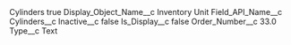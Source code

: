 <?xml version="1.0" encoding="UTF-8"?>
<CustomMetadata xmlns="http://soap.sforce.com/2006/04/metadata" xmlns:xsi="http://www.w3.org/2001/XMLSchema-instance" xmlns:xsd="http://www.w3.org/2001/XMLSchema">
    <label>Cylinders</label>
    <protected>true</protected>
    <values>
        <field>Display_Object_Name__c</field>
        <value xsi:type="xsd:string">Inventory Unit</value>
    </values>
    <values>
        <field>Field_API_Name__c</field>
        <value xsi:type="xsd:string">Cylinders__c</value>
    </values>
    <values>
        <field>Inactive__c</field>
        <value xsi:type="xsd:boolean">false</value>
    </values>
    <values>
        <field>Is_Display__c</field>
        <value xsi:type="xsd:boolean">false</value>
    </values>
    <values>
        <field>Order_Number__c</field>
        <value xsi:type="xsd:double">33.0</value>
    </values>
    <values>
        <field>Type__c</field>
        <value xsi:type="xsd:string">Text</value>
    </values>
</CustomMetadata>
